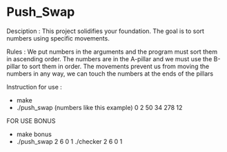 # Push_Swap

Desciption :
This project solidifies your foundation. The goal is to sort numbers using specific movements.

Rules :
We put numbers in the arguments and the program must sort them in ascending order. 
The numbers are in the A-pillar and we must use the B-pillar to sort them in order.
The movements prevent us from moving the numbers in any way, we can touch the numbers at the ends of the pillars

Instruction for use :
- make
- ./push_swap (numbers like this example) 0 2 50 34 278 12

FOR USE BONUS

- make bonus
- ./push_swap 2 6 0 1  ./checker 2 6 0 1

